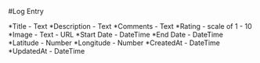 #Log Entry

*Title - Text
*Description - Text
*Comments - Text
*Rating - scale of 1 - 10
*Image - Text - URL
*Start Date - DateTime
*End Date - DateTime
*Latitude - Number
*Longitude - Number
*CreatedAt - DateTime
*UpdatedAt - DateTime